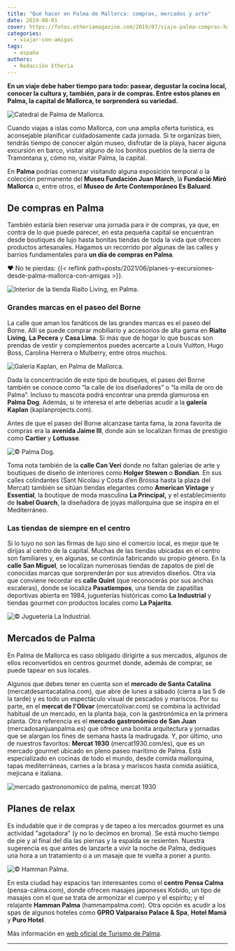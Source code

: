 ```yaml
---
title: "Qué hacer en Palma de Mallorca: compras, mercados y arte"
date: 2019-08-01
cover: https://fotos.etheriamagazine.com/2019/07/viaje-palma-compras-hamman.jpg
categories: 
  - viajar-con-amigas
tags: 
  - españa
authors: 
  - Redacción Etheria
---
```


**En un viaje debe haber tiempo para todo: pasear, degustar la cocina local, conocer la 
cultura y, también, para ir de compras. Entre estos planes en Palma, la capital de 
Mallorca, te sorprenderá su variedad.** 

![Catedral de Palma de Mallorca.](https://fotos.etheriamagazine.com/2019/07/palma-mallorca.jpg "Catedral de Palma. © Toa Heftiba")

Cuando viajas a islas como Mallorca, con una amplia oferta turística, es aconsejable 
planificar cuidadosamente cada jornada. Si te organizas bien, tendrás tiempo de conocer 
algún museo, disfrutar de la playa, hacer alguna excursión en barco, visitar alguno de 
los bonitos pueblos de la sierra de Tramontana y, cómo no, visitar Palma, la capital. 

En **Palma** podrías comenzar visitando alguna exposición temporal o la colección 
permanente del **Museu Fundación Juan March**, la **Fundació Miró Mallorca** o, entre 
otros, el **Museo de Arte Contemporáneo Es Baluard**. 

## De compras en Palma

También estaría bien reservar una jornada para ir de compras, ya que, en contra de lo 
que puede parecer, en esta pequeña capital se encuentran desde boutiques de lujo hasta 
bonitas tiendas de toda la vida que ofrecen productos artesanales. Hagamos un recorrido 
por algunas de las calles y barrios fundamentales para **un día de compras en Palma**. 

❤️ No te pierdas: {{< reflink 
path=posts/2021/06/planes-y-excursiones-desde-palma-mallorca-con-amigas >}}. 

![Interior de la tienda Rialto Living, en Palma.](https://fotos.etheriamagazine.com/2019/07/compras-palma-rialto.jpg "© Rialto Living, en Palma.")

### Grandes marcas en el paseo del Borne

La calle que aman los fanáticos de las grandes marcas es el paseo del Borne. Allí se 
puede comprar mobiliario y accesorios de alta gama en **Rialto Living**, **La Pecera** y 
**Casa Lima**. Si más que de hogar lo que buscas son prendas de vestir y complementos 
puedes acercarte a Louis Vuitton, Hugo Boss, Carolina Herrera o Mulberry, entre otros 
muchos. 

![Galería Kaplan, en Palma de Mallorca.](https://fotos.etheriamagazine.com/2019/07/viaje-palma-compras-kaplan.jpg "© Galería Kaplan.")

Dada la concentración de este tipo de boutiques, el paseo del Borne también se conoce 
como “la calle de los diseñadores” o “la milla de oro de Palma”. Incluso tu mascota 
podrá encontrar una prenda glamurosa en **Palma Dog**. Además, si te interesa el arte 
deberías acudir a la **galería Kaplan** (kaplanprojects.com). 

Antes de que el paseo del Borne alcanzase tanta fama, la zona favorita de compras era la 
**avenida Jaime III**, donde aún se localizan firmas de prestigio como **Cartier** y 
**Lottusse**. 

![](https://fotos.etheriamagazine.com/2019/07/viaje-palma-compras-tienda-palma-dog.jpg "© Palma Dog.")

Toma nota también de la **calle Can Verí** donde no faltan galerías de arte y boutiques 
de diseño de interiores como **Holger Stewen** o **Bondian**. En sus calles colindantes 
(Sant Nicolau y Costa d’en Brossa hasta la plaza del Mercat) también se sitúan tiendas 
elegantes como **American Vintage** y **Essential**, la boutique de moda masculina **La 
Principal,** y el establecimiento de **Isabel Guarch**, la diseñadora de joyas 
mallorquina que se inspira en el Mediterráneo. 

### Las tiendas de siempre en el centro

Si lo tuyo no son las firmas de lujo sino el comercio local, es mejor que te dirijas al 
centro de la capital. Muchas de las tiendas ubicadas en el centro son familiares y, en 
algunas, se continúa fabricando su propio género. En la **calle San Miguel**, se 
localizan numerosas tiendas de zapatos de piel de conocidas marcas que sorprenderán por 
sus atrevidos diseños. Otra vía que conviene recordar es **calle Quint** (que 
reconocerás por sus anchas escaleras), donde se localiza **Pasatiempos**, una tienda de 
zapatillas deportivas abierta en 1984, jugueterías históricas como **La Industrial** y 
tiendas gourmet con productos locales como **La Pajarita**. 

![](https://fotos.etheriamagazine.com/2019/07/viaje-palma-compras-principal.jpg "© Juguetería La Industrial.")

## Mercados de Palma

En Palma de Mallorca es caso obligado dirigirte a sus mercados, algunos de ellos 
reconvertidos en centros gourmet donde, además de comprar, se puede tapear en sus 
locales. 

Algunos que debes tener en cuenta son el **mercado de Santa Catalina** 
(mercatdesantacatalina.com), que abre de lunes a sábado (cierra a las 5 de la tarde) y 
es todo un espectáculo visual de pescados y mariscos. Por su parte, en el **mercat de 
l'Olivar** (mercatolivar.com) se combina la actividad habitual de un mercado, en la 
planta baja, con la gastronómica en la primera planta. Otra referencia es el **mercado 
gastronómico de San Juan** (mercadosanjuanpalma.es) que ofrece una bonita arquitectura y 
jornadas que se alargan los fines de semana hasta la madrugada. Y, por último, uno de 
nuestros favoritos: **Mercat 1930** (mercat1930.com/es), que es un mercado gourmet 
ubicado en pleno paseo marítimo de Palma. Está especializado en cocinas de todo el 
mundo, desde comida mallorquina, tapas mediterráneas, carnes a la brasa y mariscos hasta 
comida asiática, mejicana e italiana. 

![mercado gastrononomico de palma, mercat 1930](https://fotos.etheriamagazine.com/2019/07/viaje-palma-mercat-1930.jpg "© Mercat 1930.")

## Planes de relax

Es indudable que ir de compras y de tapeo a los mercados gourmet es una actividad 
"agotadora" (y no lo decimos en broma). Se está mucho tiempo de pie y al final del día 
las piernas y la espalda se resienten. Nuestra sugerencia es que antes de lanzarte a 
vivir la noche de Palma, dediques una hora a un tratamiento o a un masaje que te vuelta 
a poner a punto. 

![](https://fotos.etheriamagazine.com/2019/07/viaje-palma-compras-hamman.jpg "© Hamman Palma.")

En esta ciudad hay espacios tan interesantes como el **centro Pensa Calma** 
(pensa-calma.com), donde ofrecen masajes japoneses Kobido, un tipo de masajes con el que 
se trata de armonizar el cuerpo y el espíritu; y el relajante **Hamman Palma** 
(hammampalma.com). Otra opción es acudir a los spas de algunos hoteles como **GPRO 
Valparaíso Palace & Spa**, **Hotel Mamá** y **Puro Hotel**. 

Más información en [web oficial de Turismo de Palma](https://www.visitpalma.com/es/). 

****
